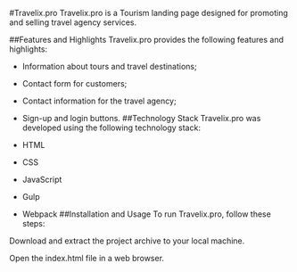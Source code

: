 #Travelix.pro
Travelix.pro is a Tourism landing page designed for promoting and selling travel agency services.

##Features and Highlights
Travelix.pro provides the following features and highlights:

- Information about tours and travel destinations;
- Contact form for customers;
- Contact information for the travel agency;
- Sign-up and login buttons.
##Technology Stack
Travelix.pro was developed using the following technology stack:

- HTML
- CSS
- JavaScript
- Gulp
- Webpack
##Installation and Usage
To run Travelix.pro, follow these steps:

Download and extract the project archive to your local machine.

Open the index.html file in a web browser.
